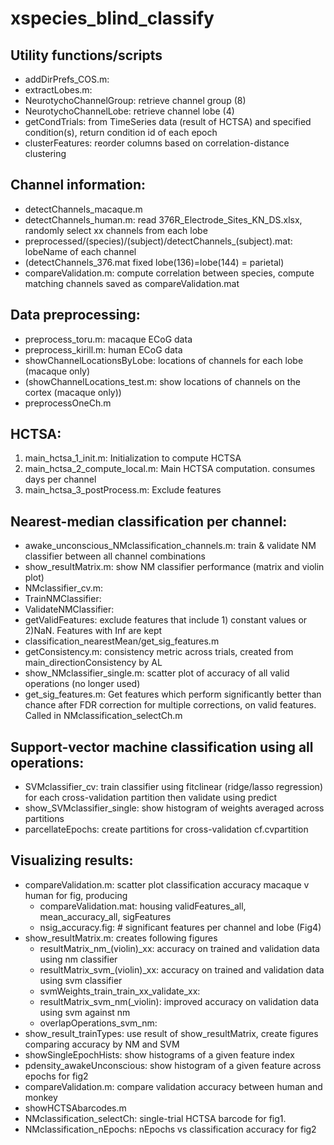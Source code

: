 # xspecies_blind_classify

## **Utility functions/scripts**
- addDirPrefs_COS.m: 
- extractLobes.m: 
- NeurotychoChannelGroup: retrieve channel group (8)
- NeurotychoChannelLobe: retrieve channel lobe (4)
- getCondTrials: from TimeSeries data (result of HCTSA) and specified condition(s), return condition id of each epoch
- clusterFeatures: reorder columns based on correlation-distance clustering

## **Channel information:**
- detectChannels_macaque.m
- detectChannels_human.m: read 376R_Electrode_Sites_KN_DS.xlsx, randomly select xx channels from each lobe
- preprocessed/(species)/(subject)/detectChannels_(subject).mat: lobeName of each channel
- (detectChannels_376.mat fixed lobe(136)=lobe(144) = parietal)
- compareValidation.m:  compute correlation between species, compute matching channels saved as compareValidation.mat

## **Data preprocessing:**
- preprocess_toru.m: macaque ECoG data
- preprocess_kirill.m: human ECoG data
- showChannelLocationsByLobe: locations of channels for each lobe (macaque only)
- (showChannelLocations_test.m: show locations of channels on the cortex (macaque only))
- preprocessOneCh.m

## **HCTSA:**
1. main_hctsa_1_init.m: Initialization to compute HCTSA
2. main_hctsa_2_compute_local.m: Main HCTSA computation. consumes days per channel
3. main_hctsa_3_postProcess.m: Exclude features


## **Nearest-median classification per channel:**
- awake_unconscious_NMclassification_channels.m: train & validate NM classifier between all channel combinations
- show_resultMatrix.m: show NM classifier performance (matrix and violin plot)
- NMclassifier_cv.m:
- TrainNMClassifier:
- ValidateNMClassifier: 
- getValidFeatures: exclude features that include 1) constant values or 2)NaN. Features with Inf are kept
- classification_nearestMean/get_sig_features.m
- getConsistency.m: consistency metric across trials, created from main_directionConsistency by AL
- show_NMclassifier_single.m: scatter plot of accuracy of all valid operations (no longer used)
- get_sig_features.m: Get features which perform significantly better than chance after FDR correction for multiple corrections, on valid features. Called in NMclassification_selectCh.m

## **Support-vector machine classification using all operations:**
- SVMclassifier_cv: train classifier using fitclinear (ridge/lasso regression) for each cross-validation partition then validate using predict
- show_SVMclassifier_single: show histogram of weights averaged across partitions
- parcellateEpochs: create partitions for cross-validation cf.cvpartition

## **Visualizing results:**
- compareValidation.m: scatter plot classification accuracy macaque v human for fig, producing
  - compareValidation.mat: housing validFeatures_all, mean_accuracy_all, sigFeatures
  - nsig_accuracy.fig: # significant features per channel and lobe (Fig4)
- show_resultMatrix.m: creates following figures 
  - resultMatrix_nm_(violin)_xx: accuracy on trained and validation data using nm classifier
  - resultMatrix_svm_(violin)_xx: accuracy on trained and validation data using svm classifier
  - svmWeights_train_train_xx_validate_xx: 
  - resultMatrix_svm_nm(_violin): improved accuracy on validation data using svm against nm
  - overlapOperations_svm_nm: 
- show_result_trainTypes: use result of show_resultMatrix, create figures comparing accuracy by NM and SVM
- showSingleEpochHists: show histograms of a given feature index
- pdensity_awakeUnconscious: show histogram of a given feature across epochs for fig2
- compareValidation.m: compare validation accuracy between human and monkey
- showHCTSAbarcodes.m
- NMclassification_selectCh: single-trial HCTSA barcode for fig1.
- NMclassification_nEpochs: nEpochs vs classification accuracy for fig2
